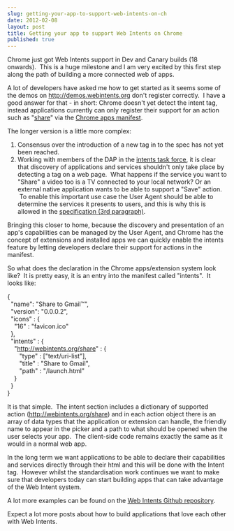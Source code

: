 ```yaml
---
slug: getting-your-app-to-support-web-intents-on-ch
date: 2012-02-08
layout: post
title: Getting your app to support Web Intents on Chrome
published: true
---
```

<p>Chrome just got Web Intents support in Dev and Canary builds (18 onwards). &nbsp;This is a huge milestone and I am very excited by this first step along the path of building a more connected web of apps.</p>
<p />
<div>A lot of developers have asked me how to get started as it seems some of the demos on <a href="http://demos.webintents.org">http://demos.webintents.org</a> don't register correctly. &nbsp;I have a good answer for that - in short: Chrome doesn't yet detect the intent tag, instead applications currently can only register their support for an action such as "<a href="http://webintents.org/share">share</a>" via the <a href="http://code.google.com/chrome/extensions/manifest.html">Chrome apps manifest</a>.</div>
<p />
<div>The longer version is a little more complex:</div>
<div><ol>
<li>Consensus over the introduction of a new tag in to the spec has not yet been reached.</li>
<li>Working with members of the DAP in the <a href="https://github.com/PaulKinlan/WebIntents/tree/master/tools/chrome">intents task force</a>, it is clear that discovery of applications and services shouldn't only take place by detecting a tag on a web page. &nbsp;What happens if the service you want to "Share" a video too is a TV connected to your local network? Or an external native application wants to be able to support a "Save" action. &nbsp;To enable this important use case the User Agent should be able to determine the services it presents to users, and this is why this is allowed in the <a href="http://dvcs.w3.org/hg/web-intents/raw-file/tip/spec/Overview.html#user-agent-behavior">specification (3rd paragraph)</a>.</li>
</ol></div>
<div>Bringing this closer to home, because the discovery and presentation of an app's capabilities can be managed by the User Agent, and Chrome has the concept of extensions and installed apps we can quickly enable the intents feature by letting developers declare their support for actions in the manifest.</div>
<p />
<div>So what does the declaration in the Chrome apps/extension system look like? &nbsp;It is pretty easy, it is an entry into the manifest called "intents". &nbsp;It looks like:</div>
<p />
<p>{<br />&nbsp;&nbsp;"name": "Share to Gmail&trade;",<br /> &nbsp;&nbsp;"version": "0.0.0.2",<br />&nbsp;&nbsp;"icons" : {<br />&nbsp;&nbsp;&nbsp;&nbsp;"16" : "favicon.ico"<br />&nbsp;&nbsp;},<br />&nbsp;&nbsp;"intents" : {<br />&nbsp;&nbsp;&nbsp;&nbsp;"<a href="http://webintents.org/share">http://webintents.org/share</a>" : {<br /> &nbsp;&nbsp;&nbsp;&nbsp;&nbsp;&nbsp;&nbsp;"type" : ["text/uri-list"],<br />&nbsp;&nbsp;&nbsp;&nbsp;&nbsp;&nbsp;&nbsp;"title" : "Share to Gmail",<br />&nbsp;&nbsp;&nbsp;&nbsp;&nbsp;&nbsp;&nbsp;"path" : "/launch.html"<br />&nbsp;&nbsp;&nbsp;&nbsp;}<br />&nbsp;&nbsp;}<br />}</p>
<p />
<div>It is that simple. &nbsp;The intent section includes a dictionary of supported action (<a href="http://webintents.org/share">http://webintents.org/share</a>) and in each action object there is an array of data types that the application or extension can handle, the friendly name to appear in the picker and a path to what should be opened when the user selects your app. &nbsp;The client-side code remains exactly the same as it would in a normal web app.</div>
<div>
<p />
<div>In the long term we want applications to be able to declare their capabilities and services directly through their html and this will be done with the Intent tag. &nbsp;However whilst the standardisation work continues we want to make sure that developers today can start building apps that can take advantage of the Web Intent system.</div>
<p />
<div>A lot more examples can be found on the&nbsp;<a href="https://github.com/PaulKinlan/WebIntents/tree/master/tools/chrome">Web Intents Github repository</a>.</div>
<p />
<div>Expect a lot more posts about how to build applications that love each other with Web Intents.</div>
</div>

